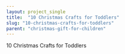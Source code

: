 ```yaml
---
layout: project_single
title:  "10 Christmas Crafts for Toddlers"
slug: "10-christmas-crafts-for-toddlers"
parent: "christmas-gift-for-children"
---
```

10 Christmas Crafts for Toddlers